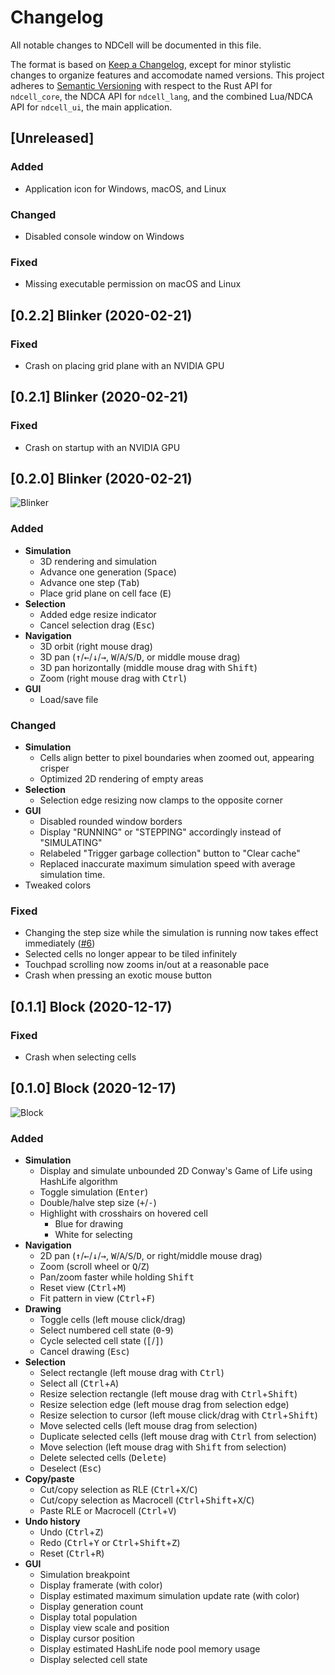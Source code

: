 # Changelog

All notable changes to NDCell will be documented in this file.

The format is based on [Keep a Changelog](https://keepachangelog.com/en/1.0.0/), except for minor stylistic changes to organize features and accomodate named versions. This project adheres to [Semantic Versioning](https://semver.org/spec/v2.0.0.html) with respect to the Rust API for `ndcell_core`, the NDCA API for `ndcell_lang`, and the combined Lua/NDCA API for `ndcell_ui`, the main application.

## [Unreleased]

### Added

- Application icon for Windows, macOS, and Linux

### Changed

- Disabled console window on Windows

### Fixed

- Missing executable permission on macOS and Linux

## [0.2.2] Blinker (2020-02-21)

### Fixed

- Crash on placing grid plane with an NVIDIA GPU

## [0.2.1] Blinker (2020-02-21)

### Fixed

- Crash on startup with an NVIDIA GPU

## [0.2.0] Blinker (2020-02-21)

![Blinker](https://user-images.githubusercontent.com/6060305/108616710-f3316780-73dd-11eb-858f-1cda97cad993.png)

### Added

- **Simulation**
  - 3D rendering and simulation
  - Advance one generation (<kbd>Space</kbd>)
  - Advance one step (<kbd>Tab</kbd>)
  - Place grid plane on cell face (<kbd>E</kbd>)
- **Selection**
  - Added edge resize indicator
  - Cancel selection drag (<kbd>Esc</kbd>)
- **Navigation**
  - 3D orbit (right mouse drag)
  - 3D pan (<kbd>↑</kbd>/<kbd>←</kbd>/<kbd>↓</kbd>/<kbd>→</kbd>, <kbd>W</kbd>/<kbd>A</kbd>/<kbd>S</kbd>/<kbd>D</kbd>, or middle mouse drag)
  - 3D pan horizontally (middle mouse drag with <kbd>Shift</kbd>)
  - Zoom (right mouse drag with <kbd>Ctrl</kbd>)
- **GUI**
  - Load/save file

### Changed

- **Simulation**
  - Cells align better to pixel boundaries when zoomed out, appearing crisper
  - Optimized 2D rendering of empty areas
- **Selection**
  - Selection edge resizing now clamps to the opposite corner
- **GUI**
  - Disabled rounded window borders
  - Display "RUNNING" or "STEPPING" accordingly instead of "SIMULATING"
  - Relabeled "Trigger garbage collection" button to "Clear cache"
  - Replaced inaccurate maximum simulation speed with average simulation time.
- Tweaked colors

### Fixed

- Changing the step size while the simulation is running now takes effect immediately ([#6][i6])
- Selected cells no longer appear to be tiled infinitely
- Touchpad scrolling now zooms in/out at a reasonable pace
- Crash when pressing an exotic mouse button

[i6]: https://github.com/HactarCE/NDCell/issues/6

## [0.1.1] Block (2020-12-17)

### Fixed

- Crash when selecting cells

## [0.1.0] Block (2020-12-17)

![Block](https://user-images.githubusercontent.com/6060305/102452302-21727f80-4008-11eb-891d-6a2ac2bd410f.png)

### Added

- **Simulation**
  - Display and simulate unbounded 2D Conway's Game of Life using HashLife algorithm
  - Toggle simulation (<kbd>Enter</kbd>)
  - Double/halve step size (<kbd>+</kbd>/<kbd>-</kbd>)
  - Highlight with crosshairs on hovered cell
    - Blue for drawing
    - White for selecting
- **Navigation**
  - 2D pan (<kbd>↑</kbd>/<kbd>←</kbd>/<kbd>↓</kbd>/<kbd>→</kbd>, <kbd>W</kbd>/<kbd>A</kbd>/<kbd>S</kbd>/<kbd>D</kbd>, or right/middle mouse drag)
  - Zoom (scroll wheel or <kbd>Q</kbd>/<kbd>Z</kbd>)
  - Pan/zoom faster while holding <kbd>Shift</kbd>
  - Reset view (<kbd>Ctrl</kbd>+<kbd>M</kbd>)
  - Fit pattern in view (<kbd>Ctrl</kbd>+<kbd>F</kbd>)
- **Drawing**
  - Toggle cells (left mouse click/drag)
  - Select numbered cell state (<kbd>0</kbd>-<kbd>9</kbd>)
  - Cycle selected cell state (<kbd>[</kbd>/<kbd>]</kbd>)
  - Cancel drawing (<kbd>Esc</kbd>)
- **Selection**
  - Select rectangle (left mouse drag with <kbd>Ctrl</kbd>)
  - Select all (<kbd>Ctrl</kbd>+<kbd>A</kbd>)
  - Resize selection rectangle (left mouse drag with <kbd>Ctrl</kbd>+<kbd>Shift</kbd>)
  - Resize selection edge (left mouse drag from selection edge)
  - Resize selection to cursor (left mouse click/drag with <kbd>Ctrl</kbd>+<kbd>Shift</kbd>)
  - Move selected cells (left mouse drag from selection)
  - Duplicate selected cells (left mouse drag with <kbd>Ctrl</kbd> from selection)
  - Move selection (left mouse drag with <kbd>Shift</kbd> from selection)
  - Delete selected cells (<kbd>Delete</kbd>)
  - Deselect (<kbd>Esc</kbd>)
- **Copy/paste**
  - Cut/copy selection as RLE (<kbd>Ctrl</kbd>+<kbd>X</kbd>/<kbd>C</kbd>)
  - Cut/copy selection as Macrocell (<kbd>Ctrl</kbd>+<kbd>Shift</kbd>+<kbd>X</kbd>/<kbd>C</kbd>)
  - Paste RLE or Macrocell (<kbd>Ctrl</kbd>+<kbd>V</kbd>)
- **Undo history**
  - Undo (<kbd>Ctrl</kbd>+<kbd>Z</kbd>)
  - Redo (<kbd>Ctrl</kbd>+<kbd>Y</kbd> or <kbd>Ctrl</kbd>+<kbd>Shift</kbd>+<kbd>Z</kbd>)
  - Reset (<kbd>Ctrl</kbd>+<kbd>R</kbd>)
- **GUI**
  - Simulation breakpoint
  - Display framerate (with color)
  - Display estimated maximum simulation update rate (with color)
  - Display generation count
  - Display total population
  - Display view scale and position
  - Display cursor position
  - Display estimated HashLife node pool memory usage
  - Display selected cell state
